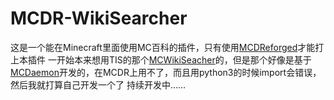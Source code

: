 # MCDR-WikiSearcher
这是一个能在Minecraft里面使用MC百科的插件，只有使用[MCDReforged](https://github.com/Fallen-Breath/MCDReforged)才能打上本插件
一开始本来想用TIS的那个[MCWikiSeacher](https://github.com/TISUnion/MCwikisearcher)的，但是那个好像是基于[MCDaemon](https://github.com/kafuuchino-desu/MCDaemon)开发的，在MCDR上用不了，而且用python3的时候import会错误，然后我就打算自己开发一个了
持续开发中……